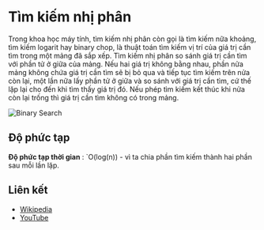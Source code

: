 # Tìm kiếm nhị phân

Trong khoa học máy tính, tìm kiếm nhị phân còn gọi là tìm kiếm nữa khoảng, tìm kiếm logarit hay binary chop, là thuật toán tìm kiếm vị trí của giá trị cần tìm trong một mảng đã sắp xếp. Tìm kiếm nhị phân so sánh giá trị cần tìm với phần tử ở giữa của mảng. Nếu hai giá trị không bằng nhau, phần nửa mảng không chứa giá trị cần tìm sẽ bị bỏ qua và tiếp tục tìm kiếm trên nửa còn lại, một lần nữa lấy phần tử ở giữa và so sánh với giá trị cần tìm, cứ thế lặp lại cho đến khi tìm thấy giá trị đó. Nếu phép tìm kiếm kết thúc khi nửa còn lại trống thì giá trị cần tìm không có trong mảng.

![Binary Search](https://upload.wikimedia.org/wikipedia/commons/8/83/Binary_Search_Depiction.svg)

## Độ phức tạp

**Độ phức tạp thời gian** : `O(log(n)) - vì ta chia phần tìm kiếm thành hai phần sau mỗi lần lặp.

## Liên kết
- [Wikipedia](https://en.wikipedia.org/wiki/Binary_search_algorithm)
- [YouTube](https://www.youtube.com/watch?v=P3YID7liBug&index=29&list=PLLXdhg_r2hKA7DPDsunoDZ-Z769jWn4R8)